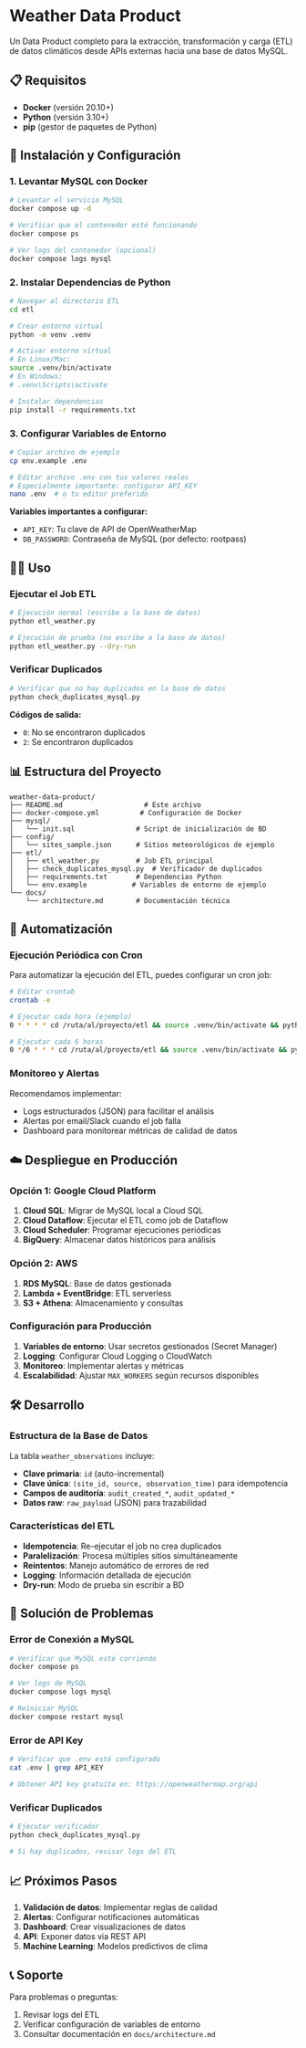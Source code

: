 # Weather Data Product

Un Data Product completo para la extracción, transformación y carga (ETL) de datos climáticos desde APIs externas hacia una base de datos MySQL.

## 📋 Requisitos

- **Docker** (versión 20.10+)
- **Python** (versión 3.10+)
- **pip** (gestor de paquetes de Python)

## 🚀 Instalación y Configuración

### 1. Levantar MySQL con Docker

```bash
# Levantar el servicio MySQL
docker compose up -d

# Verificar que el contenedor esté funcionando
docker compose ps

# Ver logs del contenedor (opcional)
docker compose logs mysql
```

### 2. Instalar Dependencias de Python

```bash
# Navegar al directorio ETL
cd etl

# Crear entorno virtual
python -m venv .venv

# Activar entorno virtual
# En Linux/Mac:
source .venv/bin/activate
# En Windows:
# .venv\Scripts\activate

# Instalar dependencias
pip install -r requirements.txt
```

### 3. Configurar Variables de Entorno

```bash
# Copiar archivo de ejemplo
cp env.example .env

# Editar archivo .env con tus valores reales
# Especialmente importante: configurar API_KEY
nano .env  # o tu editor preferido
```

**Variables importantes a configurar:**
- `API_KEY`: Tu clave de API de OpenWeatherMap
- `DB_PASSWORD`: Contraseña de MySQL (por defecto: rootpass)

## 🏃‍♂️ Uso

### Ejecutar el Job ETL

```bash
# Ejecución normal (escribe a la base de datos)
python etl_weather.py

# Ejecución de prueba (no escribe a la base de datos)
python etl_weather.py --dry-run
```

### Verificar Duplicados

```bash
# Verificar que no hay duplicados en la base de datos
python check_duplicates_mysql.py
```

**Códigos de salida:**
- `0`: No se encontraron duplicados
- `2`: Se encontraron duplicados

## 📊 Estructura del Proyecto

```
weather-data-product/
├── README.md                    # Este archivo
├── docker-compose.yml          # Configuración de Docker
├── mysql/
│   └── init.sql               # Script de inicialización de BD
├── config/
│   └── sites_sample.json      # Sitios meteorológicos de ejemplo
├── etl/
│   ├── etl_weather.py         # Job ETL principal
│   ├── check_duplicates_mysql.py  # Verificador de duplicados
│   ├── requirements.txt       # Dependencias Python
│   └── env.example           # Variables de entorno de ejemplo
└── docs/
    └── architecture.md        # Documentación técnica
```

## 🔄 Automatización

### Ejecución Periódica con Cron

Para automatizar la ejecución del ETL, puedes configurar un cron job:

```bash
# Editar crontab
crontab -e

# Ejecutar cada hora (ejemplo)
0 * * * * cd /ruta/al/proyecto/etl && source .venv/bin/activate && python etl_weather.py

# Ejecutar cada 6 horas
0 */6 * * * cd /ruta/al/proyecto/etl && source .venv/bin/activate && python etl_weather.py
```

### Monitoreo y Alertas

Recomendamos implementar:
- Logs estructurados (JSON) para facilitar el análisis
- Alertas por email/Slack cuando el job falla
- Dashboard para monitorear métricas de calidad de datos

## ☁️ Despliegue en Producción

### Opción 1: Google Cloud Platform

1. **Cloud SQL**: Migrar de MySQL local a Cloud SQL
2. **Cloud Dataflow**: Ejecutar el ETL como job de Dataflow
3. **Cloud Scheduler**: Programar ejecuciones periódicas
4. **BigQuery**: Almacenar datos históricos para análisis

### Opción 2: AWS

1. **RDS MySQL**: Base de datos gestionada
2. **Lambda + EventBridge**: ETL serverless
3. **S3 + Athena**: Almacenamiento y consultas

### Configuración para Producción

1. **Variables de entorno**: Usar secretos gestionados (Secret Manager)
2. **Logging**: Configurar Cloud Logging o CloudWatch
3. **Monitoreo**: Implementar alertas y métricas
4. **Escalabilidad**: Ajustar `MAX_WORKERS` según recursos disponibles

## 🛠️ Desarrollo

### Estructura de la Base de Datos

La tabla `weather_observations` incluye:
- **Clave primaria**: `id` (auto-incremental)
- **Clave única**: `(site_id, source, observation_time)` para idempotencia
- **Campos de auditoría**: `audit_created_*`, `audit_updated_*`
- **Datos raw**: `raw_payload` (JSON) para trazabilidad

### Características del ETL

- **Idempotencia**: Re-ejecutar el job no crea duplicados
- **Paralelización**: Procesa múltiples sitios simultáneamente
- **Reintentos**: Manejo automático de errores de red
- **Logging**: Información detallada de ejecución
- **Dry-run**: Modo de prueba sin escribir a BD

## 🐛 Solución de Problemas

### Error de Conexión a MySQL

```bash
# Verificar que MySQL esté corriendo
docker compose ps

# Ver logs de MySQL
docker compose logs mysql

# Reiniciar MySQL
docker compose restart mysql
```

### Error de API Key

```bash
# Verificar que .env esté configurado
cat .env | grep API_KEY

# Obtener API key gratuita en: https://openweathermap.org/api
```

### Verificar Duplicados

```bash
# Ejecutar verificador
python check_duplicates_mysql.py

# Si hay duplicados, revisar logs del ETL
```

## 📈 Próximos Pasos

1. **Validación de datos**: Implementar reglas de calidad
2. **Alertas**: Configurar notificaciones automáticas
3. **Dashboard**: Crear visualizaciones de datos
4. **API**: Exponer datos via REST API
5. **Machine Learning**: Modelos predictivos de clima

## 📞 Soporte

Para problemas o preguntas:
1. Revisar logs del ETL
2. Verificar configuración de variables de entorno
3. Consultar documentación en `docs/architecture.md`
